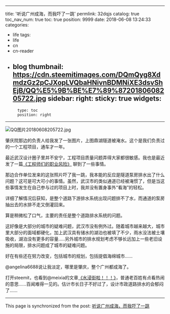 
---
title: '听说广州成海，而我吓了一跳'
permlink: 32dqjs
catalog: true
toc_nav_num: true
toc: true
position: 9999
date: 2018-06-08 13:24:33
categories:
- life
tags:
- life
- cn
- cn-reader
- blog
thumbnail: https://cdn.steemitimages.com/DQmQyg8XdmdzGz2pCJXopLVQbaHNivnBDMNiXE3dsvShEjB/QQ%E5%9B%BE%E7%89%8720180608205722.jpg
sidebar:
    right:
        sticky: true
widgets:
    -
        type: toc
        position: right
---


![QQ图片20180608205722.jpg](https://cdn.steemitimages.com/DQmQyg8XdmdzGz2pCJXopLVQbaHNivnBDMNiXE3dsvShEjB/QQ%E5%9B%BE%E7%89%8720180608205722.jpg)

肇庆院那边的负责人给我发了一张图片，上图鼎湖隧道被淹水。这个是我们负责过的一个工程项目，通车才一年。

最近武汉设计圈子里并不安宁，工程项目质量问题弄得大家都很敏感。我也是最近发了一篇[《工程师们的职业风险》](https://steemit.com/civil/@yellowbird/31ppad) 聊到了一些事情。

那边合作单位发来的这张照片吓了我一跳，我本能的反应是隧道泵房排水出了什么问题？这可是可大可小的事情。虽然，武汉市的类似通道已经被淹惯了，但是当这些事情发生在自己参与过的项目上时，我并没有置身事外“看海”的轻松。

详细了解情况后获知，是整个道路下游排水系统出现问题排不了水，而通道的泵房抽出去的水排不走又倒灌回来。

算是稍微松了口气，主要的责任是整个道路排水系统的问题。

这好像是大部分的城市的疑难问题，武汉市没有例外过。随着城市越来越大，城市里大部分的面域都硬化，加上武汉具有储水的湖泊也被填了不少，雨水没法被土壤吸收，湖泊没有更多的容量.....另外城市的排水规划考虑不够长远加上一些老旧设施的局限，排水问题成了城市的疑难问题。

好在有些还在努力改变，包括城市的规划，包括提倡海绵城市......

@angelina6688说让我淡定，哪里是肇庆，整个广州都成海了。

打开steemit，也看到@meixia的文章[《水浸街啦！！！》](https://steemit.com/cn/@meixia/4qv8ij)，普通老百姓有点看热闹的意思......百闻难得一见的。估计市长日子不好过了，设计市政道路排水的会郁闷了......

- - -

This page is synchronized from the post: [听说广州成海，而我吓了一跳](https://steemit.com/@yellowbird/32dqjs)
